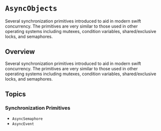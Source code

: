 # ``AsyncObjects``

Several synchronization primitives introduced to aid in modern swift concurrency. The primitives are very similar to those used in other operating systems including mutexes, condition variables, shared/exclusive locks, and semaphores.

## Overview

Several synchronization primitives introduced to aid in modern swift concurrency. The primitives are very similar to those used in other operating systems including mutexes, condition variables, shared/exclusive locks, and semaphores.

## Topics

### Synchronization Primitives

- ``AsyncSemaphore``
- ``AsyncEvent``
